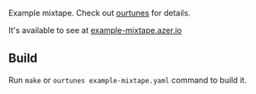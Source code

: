 Example mixtape. Check out [ourtunes](http://github.com/azer/ourtunes) for details.

It's available to see at [example-mixtape.azer.io](http://example-mixtape.azer.io)

## Build

Run `make` or `ourtunes example-mixtape.yaml` command to build it.
